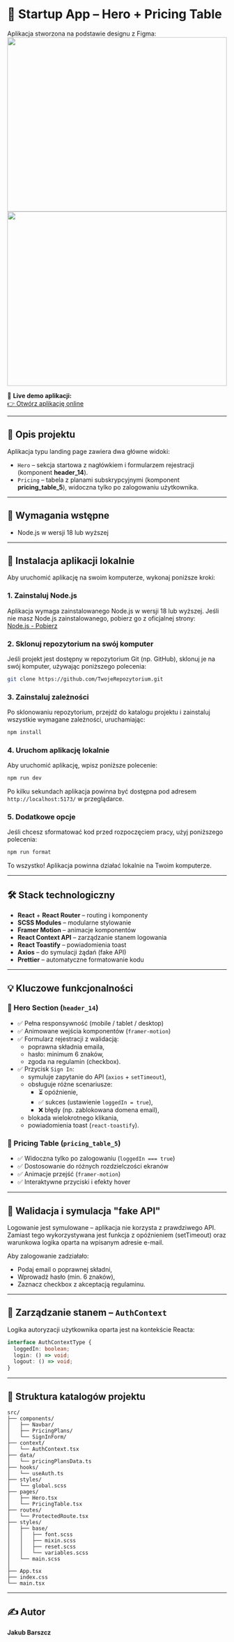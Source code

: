 # 🚀 Startup App – Hero + Pricing Table

Aplikacja stworzona na podstawie designu z Figma:  
<img src="./src/assets/images/header_14.png" height="400px" width="100%">
<img src="./src/assets/images/pricing_table_5.png" height="400px" width="100%">

🔗 **Live demo aplikacji:**  
[👉 Otwórz aplikację online](https://vercel)

---

## 📌 Opis projektu

Aplikacja typu landing page zawiera dwa główne widoki:

- `Hero` – sekcja startowa z nagłówkiem i formularzem rejestracji (komponent **header_14**).
- `Pricing` – tabela z planami subskrypcyjnymi (komponent **pricing_table_5**), widoczna tylko po zalogowaniu użytkownika.

---

## 🧪 Wymagania wstępne

- Node.js w wersji 18 lub wyższej

---

## 🚀 Instalacja aplikacji lokalnie

Aby uruchomić aplikację na swoim komputerze, wykonaj poniższe kroki:

### 1. **Zainstaluj Node.js**

Aplikacja wymaga zainstalowanego Node.js w wersji 18 lub wyższej. Jeśli nie masz Node.js zainstalowanego, pobierz go z oficjalnej strony:  
[Node.js - Pobierz](https://nodejs.org)

### 2. **Sklonuj repozytorium na swój komputer**

Jeśli projekt jest dostępny w repozytorium Git (np. GitHub), sklonuj je na swój komputer, używając poniższego polecenia:

```bash
git clone https://github.com/TwojeRepozytorium.git
```

### 3. **Zainstaluj zależności**

Po sklonowaniu repozytorium, przejdź do katalogu projektu i zainstaluj wszystkie wymagane zależności, uruchamiając:

```bash
npm install
```

### 4. **Uruchom aplikację lokalnie**

Aby uruchomić aplikację, wpisz poniższe polecenie:

```bash
npm run dev
```

Po kilku sekundach aplikacja powinna być dostępna pod adresem `http://localhost:5173/` w przeglądarce.

### 5. **Dodatkowe opcje**

Jeśli chcesz sformatować kod przed rozpoczęciem pracy, użyj poniższego polecenia:

```bash
npm run format
```

To wszystko! Aplikacja powinna działać lokalnie na Twoim komputerze.

---

## 🛠 Stack technologiczny

- **React** + **React Router** – routing i komponenty
- **SCSS Modules** – modularne stylowanie
- **Framer Motion** – animacje komponentów
- **React Context API** – zarządzanie stanem logowania
- **React Toastify** – powiadomienia toast
- **Axios** – do symulacji żądań (fake API)
- **Prettier** – automatyczne formatowanie kodu

---

## 💡 Kluczowe funkcjonalności

### 🔹 Hero Section (`header_14`)

- ✅ Pełna responsywność (mobile / tablet / desktop)
- ✅ Animowane wejścia komponentów (`framer-motion`)
- ✅ Formularz rejestracji z walidacją:
  - poprawna składnia emaila,
  - hasło: minimum 6 znaków,
  - zgoda na regulamin (checkbox).
- ✅ Przycisk `Sign In`:
  - symuluje zapytanie do API (`axios` + `setTimeout`),
  - obsługuje różne scenariusze:
    - ⏳ opóźnienie,
    - ✅ sukces (ustawienie `loggedIn = true`),
    - ❌ błędy (np. zablokowana domena email),
  - blokada wielokrotnego klikania,
  - powiadomienia toast (`react-toastify`).

### 🔹 Pricing Table (`pricing_table_5`)

- ✅ Widoczna tylko po zalogowaniu (`loggedIn === true`)
- ✅ Dostosowanie do różnych rozdzielczości ekranów
- ✅ Animacje przejść (`framer-motion`)
- ✅ Interaktywne przyciski i efekty hover

---

## 🔐 Walidacja i symulacja "fake API"

Logowanie jest symulowane – aplikacja nie korzysta z prawdziwego API. Zamiast tego wykorzystywana jest funkcja z opóźnieniem (setTimeout) oraz warunkowa logika oparta na wpisanym adresie e-mail.

Aby zalogowanie zadziałało:

- Podaj email o poprawnej składni,
- Wprowadź hasło (min. 6 znaków),
- Zaznacz checkbox z akceptacją regulaminu.

---

## 🧠 Zarządzanie stanem – `AuthContext`

Logika autoryzacji użytkownika oparta jest na kontekście Reacta:

```ts
interface AuthContextType {
  loggedIn: boolean;
  login: () => void;
  logout: () => void;
}
```

---

## 📁 Struktura katalogów projektu

```
src/
├── components/
│   ├── Navbar/
│   ├── PricingPlans/
│   └── SignInForm/
├── context/
│   └── AuthContext.tsx
├── data/
│   └── pricingPlansData.ts
├── hooks/
│   └── useAuth.ts
├── styles/
│   └── global.scss
├── pages/
│   ├── Hero.tsx
│   └── PricingTable.tsx
├── routes/
│   └── ProtectedRoute.tsx
├── styles/
│   ├── base/
│   │   ├── font.scss
│   │   ├── mixin.scss
│   │   ├── reset.scss
│   │   └── variables.scss
│   └── main.scss
│
├── App.tsx
├── index.css
└── main.tsx
```

---

## ✍️ Autor

**Jakub Barszcz**

```

```
